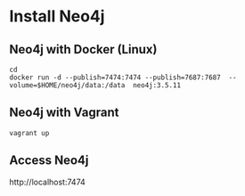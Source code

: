 # Install Neo4j

## Neo4j with Docker (Linux)

```
cd
docker run -d --publish=7474:7474 --publish=7687:7687  --volume=$HOME/neo4j/data:/data  neo4j:3.5.11
```

## Neo4j with Vagrant
```
vagrant up
```

## Access Neo4j

http://localhost:7474
